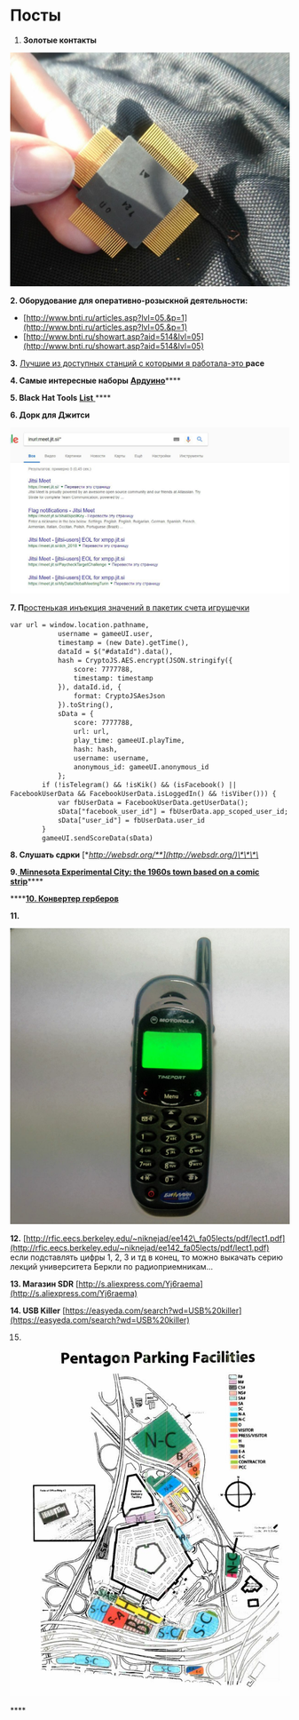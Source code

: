 # Посты

1. **Золотые контакты**

![](../.gitbook/assets/image%20%288%29.png)

**2. Оборудование для оперативно-розыскной деятельности:**

* [http://www.bnti.ru/articles.asp?lvl=05.&p=1](http://www.bnti.ru/articles.asp?lvl=05.&p=1)
* [http://www.bnti.ru/showart.asp?aid=514&lvl=05](http://www.bnti.ru/showart.asp?aid=514&lvl=05)

**3.** [Лучшие из доступных станций с которыми я работала-это ](https://www.pace-shop.ru/pace-8007-0510?fee=28&fep=18236&gclid=Cj0KCQjw45_bBRD_ARIsAJ6wUXRIGa8jOOwfsXbjmxYECtdJpxcrUW3leURIMz8QKi8WwW_PsQ3N-p8aAunXEALw_wcB)**pace**

**4. Самые интересные наборы** [**Ардуино**](https://keyestudio.aliexpress.ru/store/1452162)\*\*\*\*

**5. Black Hat Tools** [**List** ](https://github.com/1522402210/2018-BlackHat-Tools-List)\*\*\*\*

**6. Дорк для Джитси**

![](../.gitbook/assets/image%20%281%29.png)

**7.  П**[ростенькая инъекция значений в пакетик счета игрушечки ](https://www.youtube.com/watch?v=o2vsjTyX2Qc)

```text
var url = window.location.pathname,
            username = gameeUI.user,
            timestamp = (new Date).getTime(),
            dataId = $("#dataId").data(),
            hash = CryptoJS.AES.encrypt(JSON.stringify({
                score: 7777788,
                timestamp: timestamp
            }), dataId.id, {
                format: CryptoJSAesJson
            }).toString(),
            sData = {
                score: 7777788,
                url: url,
                play_time: gameeUI.playTime,
                hash: hash,
                username: username,
                anonymous_id: gameeUI.anonymous_id
            };
        if (!isTelegram() && !isKik() && (isFacebook() || FacebookUserData && FacebookUserData.isLoggedIn() && !isViber())) {
            var fbUserData = FacebookUserData.getUserData();
            sData["facebook_user_id"] = fbUserData.app_scoped_user_id;
            sData["user_id"] = fbUserData.user_id
        }
        gameeUI.sendScoreData(sData)
```

**8. Слушать сдрки** [**http://websdr.org/**](http://websdr.org/)\*\*\*\*

**9.**[ **Minnesota Experimental City: the 1960s town based on a comic strip**](https://www.theguardian.com/cities/2018/nov/05/minnesota-experimental-city-the-1960s-town-based-on-a-comic-strip)\*\*\*\*

\*\*\*\*[**10. Конвертер герберов**](http://www.bronzware.com/GerbMagic/index.htm)

 **11.** 

![&#x41E;&#x434;&#x438;&#x43D; &#x438;&#x437; &#x43F;&#x435;&#x440;&#x432;&#x44B;&#x445; &#x434;&#x440;&#x435;&#x432;&#x43D;&#x438;&#x445; &#x442;&#x435;&#x43B;&#x435;&#x444;&#x43E;&#x43D;&#x43E;&#x432;](../.gitbook/assets/image%20%2833%29.png)

**12.** [http://rfic.eecs.berkeley.edu/~niknejad/ee142\_fa05lects/pdf/lect1.pdf](http://rfic.eecs.berkeley.edu/~niknejad/ee142_fa05lects/pdf/lect1.pdf)  
если подставлять цифры 1, 2, 3 и тд в конец, то можно выкачать серию лекций университета Беркли по радиоприемникам...

**13. Магазин SDR**  [http://s.aliexpress.com/Yj6raema](http://s.aliexpress.com/Yj6raema)

**14. USB Killer** [https://easyeda.com/search?wd=USB%20killer](https://easyeda.com/search?wd=USB%20killer)

15. 

![](../.gitbook/assets/image%20%2842%29.png)

\*\*\*\*

